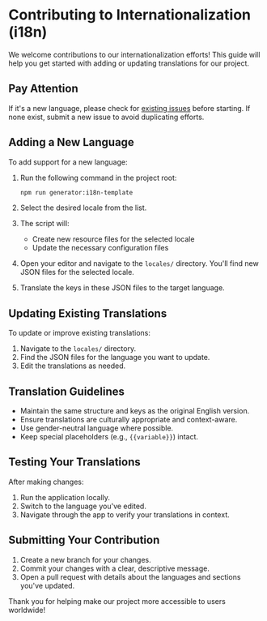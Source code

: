 # Contributing to Internationalization (i18n)

We welcome contributions to our internationalization efforts! This guide will help you get started with adding or updating translations for our project.

## Pay Attention

If it's a new language, please check for [existing issues](https://github.com/RSSNext/Follow/issues?q=sort%3Aupdated-desc+is%3Aissue+is%3Aopen+label%3Ai18n) before starting. If none exist, submit a new issue to avoid duplicating efforts.

## Adding a New Language

To add support for a new language:

1. Run the following command in the project root:

   ```bash
   npm run generator:i18n-template
   ```

2. Select the desired locale from the list.

3. The script will:

   - Create new resource files for the selected locale
   - Update the necessary configuration files

4. Open your editor and navigate to the `locales/` directory. You'll find new JSON files for the selected locale.

5. Translate the keys in these JSON files to the target language.

## Updating Existing Translations

To update or improve existing translations:

1. Navigate to the `locales/` directory.
2. Find the JSON files for the language you want to update.
3. Edit the translations as needed.

## Translation Guidelines

- Maintain the same structure and keys as the original English version.
- Ensure translations are culturally appropriate and context-aware.
- Use gender-neutral language where possible.
- Keep special placeholders (e.g., `{{variable}}`) intact.

## Testing Your Translations

After making changes:

1. Run the application locally.
2. Switch to the language you've edited.
3. Navigate through the app to verify your translations in context.

## Submitting Your Contribution

1. Create a new branch for your changes.
2. Commit your changes with a clear, descriptive message.
3. Open a pull request with details about the languages and sections you've updated.

Thank you for helping make our project more accessible to users worldwide!
